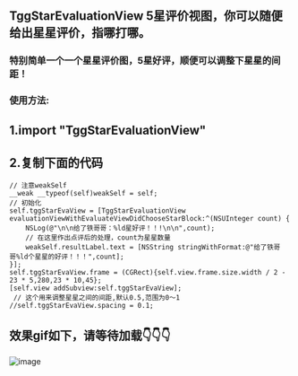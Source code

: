 ##  TggStarEvaluationView 5星评价视图，你可以随便给出星星评价，指哪打哪。

### 特别简单一个一个星星评价图，5星好评，顺便可以调整下星星的间距！
### 使用方法:
## 1.import "TggStarEvaluationView"
## 2.复制下面的代码
    // 注意weakSelf
    __weak __typeof(self)weakSelf = self;
    // 初始化
    self.tggStarEvaView = [TggStarEvaluationView evaluationViewWithEvaluateViewDidChooseStarBlock:^(NSUInteger count) {
        NSLog(@"\n\n给了铁哥哥：%ld星好评！！!\n\n",count);
        // 在这里作出点评后的处理，count为星星数量
        weakSelf.resultLabel.text = [NSString stringWithFormat:@"给了铁哥哥%ld个星星的好评！！！",count];
    }];
    self.tggStarEvaView.frame = (CGRect){self.view.frame.size.width / 2 - 23 * 5,280,23 * 10,45};
    [self.view addSubview:self.tggStarEvaView];
     // 这个用来调整星星之间的间距,默认0.5,范围为0～1
    //self.tggStarEvaView.spacing = 0.1;

## 效果gif如下，请等待加载👇👇👇
![image](https://raw.githubusercontent.com/BigBagFind/TggStarEvaluationViewDemo/master/ScreenShots/tggStarEvaMovie.gif)


    
